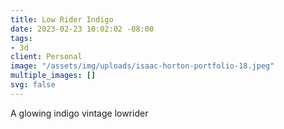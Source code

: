 ```yaml
---
title: Low Rider Indigo
date: 2023-02-23 10:02:02 -08:00
tags:
- 3d
client: Personal
image: "/assets/img/uploads/isaac-horton-portfolio-18.jpeg"
multiple_images: []
svg: false
---
```


A glowing indigo vintage lowrider